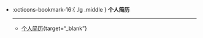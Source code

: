 
<div class="grid cards" markdown>

-   :octicons-bookmark-16:{ .lg .middle } __个人简历__

    ---

    - [个人简历](https://lightpdf.cn/docs/1cpgobc){target=“_blank”}

</div>